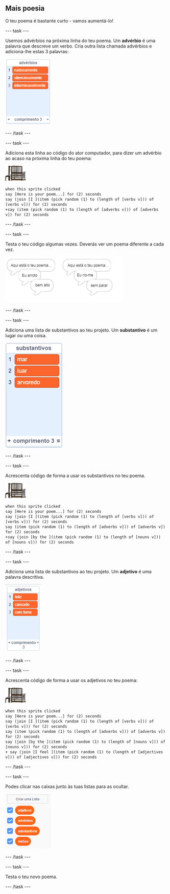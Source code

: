 ## Mais poesia

O teu poema é bastante curto - vamos aumentá-lo!

\--- task \---

Usemos advérbios na próxima linha do teu poema. Um **advérbio** é uma palavra que descreve um verbo. Cria outra lista chamada advérbios e adiciona-lhe estas 3 palavras:

![list with the words loudly, silently, endlessly](images/poetry-adverbs.png)

\--- /task \---

\--- task \---

Adiciona esta linha ao código do ator computador, para dizer um advérbio ao acaso na próxima linha do teu poema:

![ator computador](images/computer-sprite.png)

```blocks3
when this sprite clicked
say [Here is your poem...] for (2) seconds
say (join [I ](item (pick random (1) to (length of [verbs v])) of [verbs v])) for (2) seconds
+say (item (pick random (1) to (length of [adverbs v])) of [adverbs v]) for (2) seconds
```

\--- /task \---

\--- task \---

Testa o teu código algumas vezes. Deverás ver um poema diferente a cada vez.

![balões de diálogo com advérbios ao acaso](images/poetry-adverb-test.png)

\--- /task \---

\--- task \---

Adiciona uma lista de substantivos ao teu projeto. Um **substantivo** é um lugar ou uma coisa.

![uma lista de substantivos com as palavras mar, luar, arvoredo](images/poetry-nouns.png)

\--- /task \---

\--- task \---

Acrescenta código de forma a usar os substantivos no teu poema.

![ator computador](images/computer-sprite.png)

```blocks3
when this sprite clicked
say [Here is your poem...] for (2) seconds
say (join [I ](item (pick random (1) to (length of [verbs v])) of [verbs v])) for (2) seconds
say (item (pick random (1) to (length of [adverbs v])) of [adverbs v]) for (2) seconds
+say (join [by the ](item (pick random (1) to (length of [nouns v])) of [nouns v])) for (2) seconds
```

\--- /task \---

\--- task \---

Adiciona uma lista de substantivos ao teu projeto. Um **adjetivo** é uma palavra descritiva.

![uma lista de adjetivos com as palavras feliz, cansado, esfomeado](images/poetry-adjectives.png)

\--- /task \---

\--- task \---

Acrescenta código de forma a usar os adjetivos no teu poema:

![ator computador](images/computer-sprite.png)

```blocks3
when this sprite clicked
say [Here is your poem...] for (2) seconds
say (join [I ](item (pick random (1) to (length of [verbs v])) of [verbs v])) for (2) seconds
say (item (pick random (1) to (length of [adverbs v])) of [adverbs v]) for (2) seconds
say (join [by the ](item (pick random (1) to (length of [nouns v])) of [nouns v])) for (2) seconds
+ say (join [I feel ](item (pick random (1) to (length of [adjectives v])) of [adjectives v])) for (2) seconds
```

\--- /task \---

\--- task \---

Podes clicar nas caixas junto às tuas listas para as ocultar.

![lista de variáveis com as caixas de seleção preenchidas](images/poetry-lists-tick.png)

\--- /task \---

\--- task \---

Testa o teu novo poema.

\--- /task \---